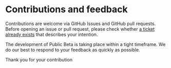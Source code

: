 # Contributions and feedback

Contributions are welcome via GitHub Issues and GitHub pull requests. Before opening an issue or pull request, please check whether [a ticket already exists](../../issues) that describes your intention.

The development of Public Beta is taking place within a tight timeframe. We do our best to respond to your feedback as quickly as possible.

Thank you for your contribution
